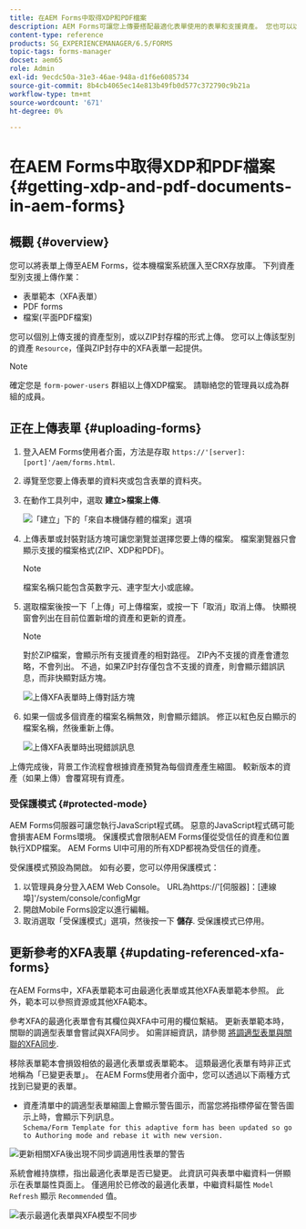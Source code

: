 ```yaml
---
title: 在AEM Forms中取得XDP和PDF檔案
description: AEM Forms可讓您上傳要搭配最適化表單使用的表單和支援資產。 您也可以以ZIP格式大量上傳表單和相關資源。
content-type: reference
products: SG_EXPERIENCEMANAGER/6.5/FORMS
topic-tags: forms-manager
docset: aem65
role: Admin
exl-id: 9ecdc50a-31e3-46ae-948a-d1f6e6085734
source-git-commit: 8b4cb4065ec14e813b49fb0d577c372790c9b21a
workflow-type: tm+mt
source-wordcount: '671'
ht-degree: 0%

---
```


# 在AEM Forms中取得XDP和PDF檔案{#getting-xdp-and-pdf-documents-in-aem-forms}

## 概觀 {#overview}

您可以將表單上傳至AEM Forms，從本機檔案系統匯入至CRX存放庫。 下列資產型別支援上傳作業：

* 表單範本（XFA表單）
* PDF forms
* 檔案(平面PDF檔案)

您可以個別上傳支援的資產型別，或以ZIP封存檔的形式上傳。 您可以上傳該型別的資產 `Resource`，僅與ZIP封存中的XFA表單一起提供。

>[!NOTE]
>
>確定您是 `form-power-users` 群組以上傳XDP檔案。 請聯絡您的管理員以成為群組的成員。

## 正在上傳表單 {#uploading-forms}

1. 登入AEM Forms使用者介面，方法是存取 `https://'[server]:[port]'/aem/forms.html`.
1. 導覽至您要上傳表單的資料夾或包含表單的資料夾。
1. 在動作工具列中，選取 **建立>檔案上傳**.

   ![「建立」下的「來自本機儲存體的檔案」選項](assets/step.png)

1. 上傳表單或封裝對話方塊可讓您瀏覽並選擇您要上傳的檔案。 檔案瀏覽器只會顯示支援的檔案格式(ZIP、XDP和PDF)。

   >[!NOTE]
   >
   >檔案名稱只能包含英數字元、連字型大小或底線。

1. 選取檔案後按一下「上傳」可上傳檔案，或按一下「取消」取消上傳。 快顯視窗會列出在目前位置新增的資產和更新的資產。

   >[!NOTE]
   >
   >對於ZIP檔案，會顯示所有支援資產的相對路徑。 ZIP內不支援的資產會遭忽略，不會列出。 不過，如果ZIP封存僅包含不支援的資產，則會顯示錯誤訊息，而非快顯對話方塊。

   ![上傳XFA表單時上傳對話方塊](assets/upload-scr.png)

1. 如果一個或多個資產的檔案名稱無效，則會顯示錯誤。 修正以紅色反白顯示的檔案名稱，然後重新上傳。

   ![上傳XFA表單時出現錯誤訊息](assets/upload-scr-err.png)

上傳完成後，背景工作流程會根據資產預覽為每個資產產生縮圖。 較新版本的資產（如果上傳）會覆寫現有資產。

### 受保護模式 {#protected-mode}

AEM Forms伺服器可讓您執行JavaScript程式碼。 惡意的JavaScript程式碼可能會損害AEM Forms環境。 保護模式會限制AEM Forms僅從受信任的資產和位置執行XDP檔案。 AEM Forms UI中可用的所有XDP都視為受信任的資產。

受保護模式預設為開啟。 如有必要，您可以停用保護模式：

1. 以管理員身分登入AEM Web Console。 URL為https://&#39;[伺服器]：[連線埠]&#39;/system/console/configMgr
1. 開啟Mobile Forms設定以進行編輯。
1. 取消選取「受保護模式」選項，然後按一下 **儲存**. 受保護模式已停用。

## 更新參考的XFA表單 {#updating-referenced-xfa-forms}

在AEM Forms中，XFA表單範本可由最適化表單或其他XFA表單範本參照。 此外，範本可以參照資源或其他XFA範本。

參考XFA的最適化表單會有其欄位與XFA中可用的欄位繫結。 更新表單範本時，關聯的調適型表單會嘗試與XFA同步。 如需詳細資訊，請參閱 [將調適型表單與關聯的XFA同步](../../forms/using/synchronizing-adaptive-forms-xfa.md).

移除表單範本會損毀相依的最適化表單或表單範本。 這類最適化表單有時非正式地稱為「已變更表單」。 在AEM Forms使用者介面中，您可以透過以下兩種方式找到已變更的表單。

* 資產清單中的調適型表單縮圖上會顯示警告圖示，而當您將指標停留在警告圖示上時，會顯示下列訊息。\
  `Schema/Form Template for this adaptive form has been updated so go to Authoring mode and rebase it with new version.`

![更新相關XFA後出現不同步調適用性表單的警告](assets/dirtyaf.png)

系統會維持旗標，指出最適化表單是否已變更。 此資訊可與表單中繼資料一併顯示在表單屬性頁面上。 僅適用於已修改的最適化表單，中繼資料屬性 `Model Refresh` 顯示 `Recommended` 值。

![表示最適化表單與XFA模型不同步](assets/model-refresh.png)
